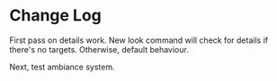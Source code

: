 # Change Log

First pass on details work.
New look command will check for details if there's no targets. Otherwise, 
default behaviour.

Next, test ambiance system.
